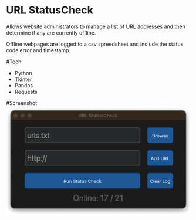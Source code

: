 # URL StatusCheck
Allows website administrators to manage a list of URL addresses and then determine if any are currently offline.

Offline webpages are logged to a csv spreedsheet and include the status code error and timestamp.

#Tech
- Python
- Tkinter
- Pandas
- Requests

#Screenshot
<img src="screenshots/url-status-check-feat.png">